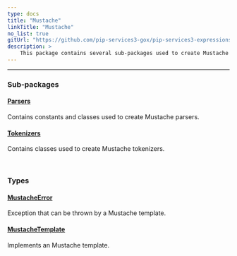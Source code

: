 ```yaml
---
type: docs
title: "Mustache"
linkTitle: "Mustache"
no_list: true
gitUrl: "https://github.com/pip-services3-gox/pip-services3-expressions-gox"
description: >
    This package contains several sub-packages used to create Mustache templates, parsers and tokenizers.
---
```

---
<div class="module-body"> 

### Sub-packages

#### [Parsers](parsers)
Contains constants and classes used to create Mustache parsers.

#### [Tokenizers](tokenizers)
Contains classes used to create Mustache tokenizers.

<br>

### Types

#### [MustacheError](errors/mustache_error)
Exception that can be thrown by a Mustache template.

#### [MustacheTemplate](mustache_template)
Implements an Mustache template.


</div>

